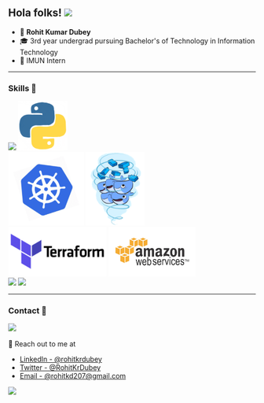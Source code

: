 ## Hola folks! <img src="https://raw.githubusercontent.com/MartinHeinz/MartinHeinz/master/wave.gif" width="30px">

- 👤 **Rohit Kumar Dubey**
- 🎓 3rd year undergrad pursuing Bachelor's of Technology in Information Technology 
- 💼 IMUN Intern

<hr>

### Skills 🌟

<img src="https://nexax.in/wp-content/uploads/2020/11/java-1.gif" height="150">                                   <img src="https://raw.githubusercontent.com/ayedaemon/ayedaemon/master/assets/python.gif" height="100"> <br>
<img src ="https://raw.githubusercontent.com/ayedaemon/ayedaemon/master/assets/k8s.gif" height="150"> 
<img src="https://raw.githubusercontent.com/ayedaemon/ayedaemon/master/assets/docker.gif" height="150"> <br>
<img src="https://raw.githubusercontent.com/ayedaemon/ayedaemon/master/assets/terraform.gif" height="100"> 
<img src="https://raw.githubusercontent.com/ayedaemon/ayedaemon/master/assets/aws.gif" height="100"> <br> 
<img src="https://cdn.swapps.com/uploads/2018/02/ansible-header-1024x640.png" height="100"> 
<img src="https://miro.medium.com/max/882/1*n5MnDrinAXeY2NpCX9H8cw.jpeg" height="100">

<hr>

### Contact 📲

<img src ="https://emojipedia-us.s3.dualstack.us-west-1.amazonaws.com/thumbs/120/emojidex/112/male-technologist_1f468-200d-1f4bb.png">


 📩 Reach out to me at
 - [LinkedIn - @rohitkrdubey](https://www.linkedin.com/in/rohitkrdubey/)
 - [Twitter - @RohitKrDubey](https://www.twitter.com/RohitKrDubey/)
 - [Email - @rohitkd207@gmail.com](https://www.gmail.com)








<img src ="https://github-readme-stats.vercel.app/api?username=roger-rkd&&show_icons=true&title_color=ffffff&icon_color=bb2acf&text_color=daf7dc&bg_color=151515">



<!--
**roger-rkd/roger-rkd** is a ✨ _special_ ✨ repository because its `README.md` (this file) appears on your GitHub profile.

Here are some ideas to get you started:

- 🔭 I’m currently working on MERN
- 🌱 I’m currently learning Machine Learning
- 💬 Ask me about Cloud Computing
- 📫 How to reach me: @r
- 😄 Pronouns: ...
- ⚡ Fun fact: ...
-->
